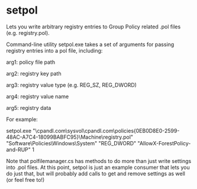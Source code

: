 # setpol
Lets you write arbitrary registry entries to Group Policy related .pol files (e.g. registry.pol).

Command-line utility setpol.exe takes a set of arguments for passing registry entries into a pol file, including:

arg1: policy file path

arg2: registry key path

arg3: registry value type (e.g. REG_SZ, REG_DWORD)

arg4: registry value name

arg5: registry data

For example:

setpol.exe "\\cpandl.com\sysvol\cpandl.com\policies\{0EB0D8E0-2599-48AC-A7C4-18099BABFC95}\Machine\registry.pol" "Software\Policies\Windows\System" "REG_DWORD" "AllowX-ForestPolicy-and-RUP" 1


Note that polfilemanager.cs has methods to do more than just write settings into .pol files. At this point, setpol is just an example consumer that lets you do just that, but will probably add calls to get and remove settings as well (or feel free to!)
